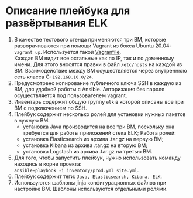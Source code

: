 # Описание плейбука для развёртывания ELK

1. В качестве тестового стенда применяются три ВМ, которые разворачиваются при помощи Vagrant из бокса Ubuntu 20.04: `vagrant up`. Используется такой [Vagranfile](https://github.com/Protosuv/devops-netology/blob/master/myansible/playbook2/ELK/Vagrantfile).  
Каждая ВМ видит все остальные как по IP, так и по доменному имени. Для этого вносятся правки в файл `/etc/hosts` на каждой из ВМ. Взаимодействие между ВМ осуществляется через внутреннюю сеть класса C: `192.168.10.0/24`.
2. Предусмотрено копирование публичного ключа SSH в каждую из ВМ, для удобной работы с Ansible. Авторизация без пароля осуществляется под пользователем vagrant.
3. Инвентарь содержит общую группу `elk` в которой описаны все три ВМ с подключением по SSH.
4. Плейбук содержит несколько ролей для установки нужных пакетов в нужную ВМ:
   - установка Java производится на все три ВМ, поскольку она требуется для работы приложений стека ELK;
   Работа ролей:
   - установка Elasticsearch из архива .tar.gz на первую ВМ;
   - установка Kibana из архива .tar.gz на вторую ВМ;
   - установка Logstash из архива .tar.gz на третью ВМ.
5. Для того, чтобы запустить плейбук, нужно использовать команду находясь в корне проекта:  
   `ansible-playbook -i inventory/prod.yml site.yml`.
6. Плейбук содержит теги: `Java, Elasticsearch, Kibana, ELK`.
7. Используются шаблоны jinja конфигурационных файлов при настройке ВМ. Шаблоны используются отдельными ролями.